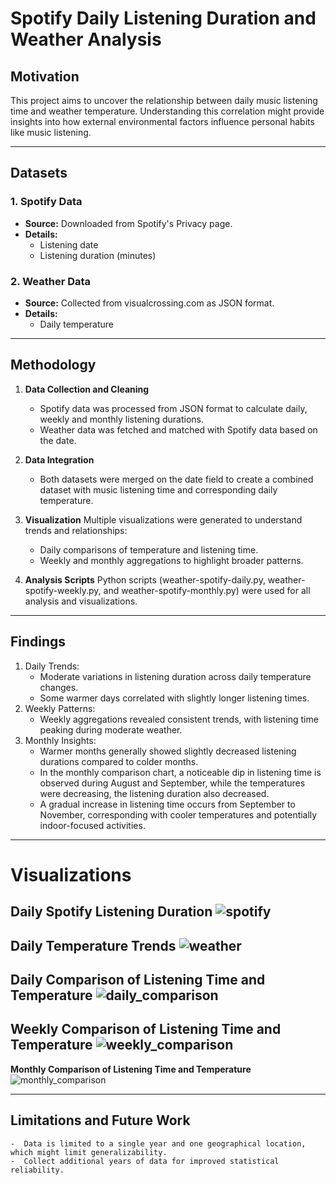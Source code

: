 # Spotify Daily Listening Duration and Weather Analysis
## Motivation
This project aims to uncover the relationship between daily music listening time and weather temperature. Understanding this correlation might provide insights into how external environmental factors influence personal habits like music listening.

---

## Datasets
### 1. **Spotify Data**
- **Source:** Downloaded from Spotify's Privacy page.
- **Details:**
  - Listening date
  - Listening duration (minutes)

### 2. **Weather Data**
- **Source:** Collected from visualcrossing.com as JSON format.
- **Details:**
  - Daily temperature
 
---

## Methodology
1. **Data Collection and Cleaning**
   - Spotify data was processed from JSON format to calculate daily, weekly and monthly listening durations.
   - Weather data was fetched and matched with Spotify data based on the date.
 
2. **Data Integration** 
   - Both datasets were merged on the date field to create a combined dataset with music listening time and corresponding daily temperature.
 
3. **Visualization**
   Multiple visualizations were generated to understand trends and relationships:
    -  Daily comparisons of temperature and listening time.
    -  Weekly and monthly aggregations to highlight broader patterns.

4. **Analysis Scripts**
   Python scripts (weather-spotify-daily.py, weather-spotify-weekly.py, and weather-spotify-monthly.py) were used for all analysis and visualizations.

---

## Findings
1.  Daily Trends:
     -  Moderate variations in listening duration across daily temperature changes.
     -  Some warmer days correlated with slightly longer listening times.
2.  Weekly Patterns:
      - Weekly aggregations revealed consistent trends, with listening time peaking during moderate weather.  
3.  Monthly Insights:
      -  Warmer months generally showed slightly decreased listening durations compared to colder months.
      -  In the monthly comparison chart, a noticeable dip in listening time is observed during August and September, while the temperatures were decreasing, the listening duration also decreased.
      -  A gradual increase in listening time occurs from September to November, corresponding with cooler temperatures and potentially indoor-focused activities.
---
# Visualizations

**Daily Spotify Listening Duration**
![spotify](https://github.com/user-attachments/assets/782cd0df-6155-4b14-9c96-bc72c41c97f4)
---
**Daily Temperature Trends**
![weather](https://github.com/user-attachments/assets/5cb3d6c8-4633-4b44-a0c6-bf87801fa1d1)
---
**Daily Comparison of Listening Time and Temperature**
![daily_comparison](https://github.com/user-attachments/assets/9c7bd8a5-18a2-4f1c-b409-3eb3405891b8)
---
**Weekly Comparison of Listening Time and Temperature**
![weekly_comparison](https://github.com/user-attachments/assets/cca99599-8c12-44b5-a11b-8fda85ed7c0e)
---
**Monthly Comparison of Listening Time and Temperature**
![monthly_comparison](https://github.com/user-attachments/assets/13410d6c-043b-4f00-bed9-824595e94e7f)

    
---

## Limitations and Future Work
    -  Data is limited to a single year and one geographical location, which might limit generalizability.
    -  Collect additional years of data for improved statistical reliability.



